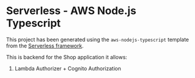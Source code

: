 # Serverless - AWS Node.js Typescript

This project has been generated using the `aws-nodejs-typescript` template from the [Serverless framework](https://www.serverless.com/).

This is backend for the Shop application it allows:

1. Lambda Authorizer + Cognito Authorization
